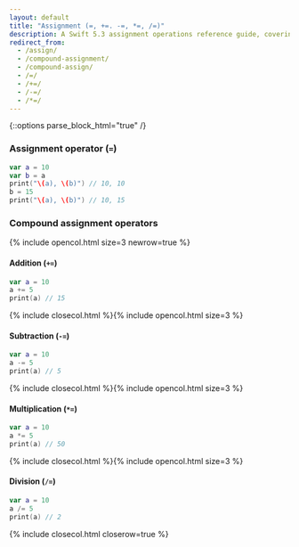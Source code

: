 ```yaml
---
layout: default
title: "Assignment (=, +=. -=, *=, /=)"
description: A Swift 5.3 assignment operations reference guide, covering assignment and compound assignment.
redirect_from:
  - /assign/
  - /compound-assignment/
  - /compound-assign/
  - /=/
  - /+=/
  - /-=/
  - /*=/
---
```

{::options parse_block_html="true" /}

### Assignment operator (`=`)

```swift
var a = 10
var b = a
print("\(a), \(b)") // 10, 10
b = 15
print("\(a), \(b)") // 10, 15
```

### Compound assignment operators

{% include opencol.html size=3 newrow=true %}

#### Addition (`+=`)

```swift
var a = 10
a += 5
print(a) // 15
```

{% include closecol.html %}{% include opencol.html size=3 %}

#### Subtraction (`-=`)

```swift
var a = 10
a -= 5
print(a) // 5
```

{% include closecol.html %}{% include opencol.html size=3 %}

#### Multiplication (`*=`)

```swift
var a = 10
a *= 5
print(a) // 50
```

{% include closecol.html %}{% include opencol.html size=3 %}

#### Division (`/=`)

```swift
var a = 10
a /= 5
print(a) // 2
```

{% include closecol.html closerow=true %}

